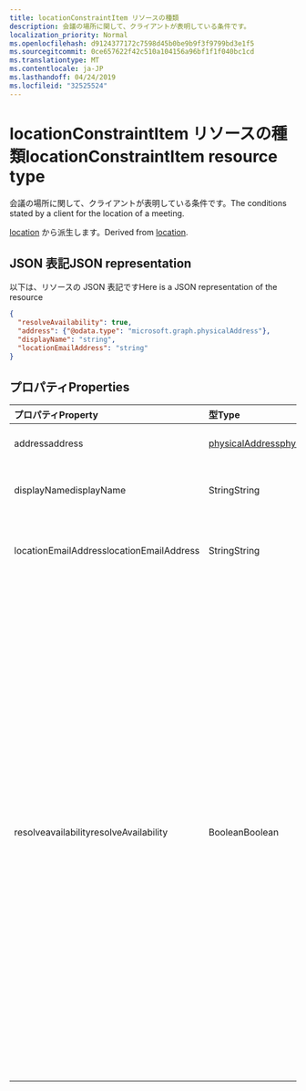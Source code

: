 ```yaml
---
title: locationConstraintItem リソースの種類
description: 会議の場所に関して、クライアントが表明している条件です。
localization_priority: Normal
ms.openlocfilehash: d9124377172c7598d45b0be9b9f3f9799bd3e1f5
ms.sourcegitcommit: 0ce657622f42c510a104156a96bf1f1f040bc1cd
ms.translationtype: MT
ms.contentlocale: ja-JP
ms.lasthandoff: 04/24/2019
ms.locfileid: "32525524"
---
```

# <a name="locationconstraintitem-resource-type"></a><span data-ttu-id="cf45a-103">locationConstraintItem リソースの種類</span><span class="sxs-lookup"><span data-stu-id="cf45a-103">locationConstraintItem resource type</span></span>

<span data-ttu-id="cf45a-104">会議の場所に関して、クライアントが表明している条件です。</span><span class="sxs-lookup"><span data-stu-id="cf45a-104">The conditions stated by a client for the location of a meeting.</span></span>

<span data-ttu-id="cf45a-105">[location](location.md) から派生します。</span><span class="sxs-lookup"><span data-stu-id="cf45a-105">Derived from [location](location.md).</span></span>

## <a name="json-representation"></a><span data-ttu-id="cf45a-106">JSON 表記</span><span class="sxs-lookup"><span data-stu-id="cf45a-106">JSON representation</span></span>

<span data-ttu-id="cf45a-107">以下は、リソースの JSON 表記です</span><span class="sxs-lookup"><span data-stu-id="cf45a-107">Here is a JSON representation of the resource</span></span>

<!--{
  "blockType": "resource",
  "optionalProperties": [],
  "baseType": "microsoft.graph.location",
  "@odata.type": "microsoft.graph.locationConstraintItem"
}-->

```json
{
  "resolveAvailability": true,
  "address": {"@odata.type": "microsoft.graph.physicalAddress"},
  "displayName": "string",
  "locationEmailAddress": "string"
}

```
## <a name="properties"></a><span data-ttu-id="cf45a-108">プロパティ</span><span class="sxs-lookup"><span data-stu-id="cf45a-108">Properties</span></span>
| <span data-ttu-id="cf45a-109">プロパティ</span><span class="sxs-lookup"><span data-stu-id="cf45a-109">Property</span></span>     | <span data-ttu-id="cf45a-110">型</span><span class="sxs-lookup"><span data-stu-id="cf45a-110">Type</span></span>   |<span data-ttu-id="cf45a-111">説明</span><span class="sxs-lookup"><span data-stu-id="cf45a-111">Description</span></span>|
|:---------------|:--------|:----------|
| <span data-ttu-id="cf45a-112">address</span><span class="sxs-lookup"><span data-stu-id="cf45a-112">address</span></span> | [<span data-ttu-id="cf45a-113">physicalAddress</span><span class="sxs-lookup"><span data-stu-id="cf45a-113">physicalAddress</span></span>](physicaladdress.md) |<span data-ttu-id="cf45a-114">場所の番地。</span><span class="sxs-lookup"><span data-stu-id="cf45a-114">The street address of the location.</span></span> |
| <span data-ttu-id="cf45a-115">displayName</span><span class="sxs-lookup"><span data-stu-id="cf45a-115">displayName</span></span>  | <span data-ttu-id="cf45a-116">String</span><span class="sxs-lookup"><span data-stu-id="cf45a-116">String</span></span> | <span data-ttu-id="cf45a-117">場所に関連付けられた名前。</span><span class="sxs-lookup"><span data-stu-id="cf45a-117">The name associated with the location.</span></span>                       |
| <span data-ttu-id="cf45a-118">locationEmailAddress</span><span class="sxs-lookup"><span data-stu-id="cf45a-118">locationEmailAddress</span></span> | <span data-ttu-id="cf45a-119">String</span><span class="sxs-lookup"><span data-stu-id="cf45a-119">String</span></span> | <span data-ttu-id="cf45a-120">場所の電子メール アドレス (省略可能)。</span><span class="sxs-lookup"><span data-stu-id="cf45a-120">Optional email address of the location.</span></span> |
| <span data-ttu-id="cf45a-121">resolveavailability</span><span class="sxs-lookup"><span data-stu-id="cf45a-121">resolveAvailability</span></span> | <span data-ttu-id="cf45a-122">Boolean</span><span class="sxs-lookup"><span data-stu-id="cf45a-122">Boolean</span></span> | <span data-ttu-id="cf45a-p101">true に設定されているときに指定したリソースがビジー状態である場合は、[findMeetingTimes](../api/user-findmeetingtimes.md) は空いている別のリソースを検索します。false に設定されているときに指定したリソースがビジー状態である場合は、**findMeetingTimes** はリソースが空いているかどうかを確認しないで、ユーザーのキャッシュでトップにランク付けられているリソースを返します。既定値は true です。</span><span class="sxs-lookup"><span data-stu-id="cf45a-p101">If set to true and the specified resource is busy, [findMeetingTimes](../api/user-findmeetingtimes.md) looks for another resource that is free. If set to false and the specified resource is busy, **findMeetingTimes** returns the resource best ranked in the user's cache without checking if it's free. Default is true.</span></span> |

<!-- uuid: 8fcb5dbc-d5aa-4681-8e31-b001d5168d79
2015-10-25 14:57:30 UTC -->
<!-- {
  "type": "#page.annotation",
  "description": "locationConstraintItem resource",
  "keywords": "",
  "section": "documentation",
  "tocPath": ""
}-->
